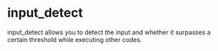 # input_detect
input_detect allows you to detect the input and whether it surpasses a certain threshold while executing other codes.
